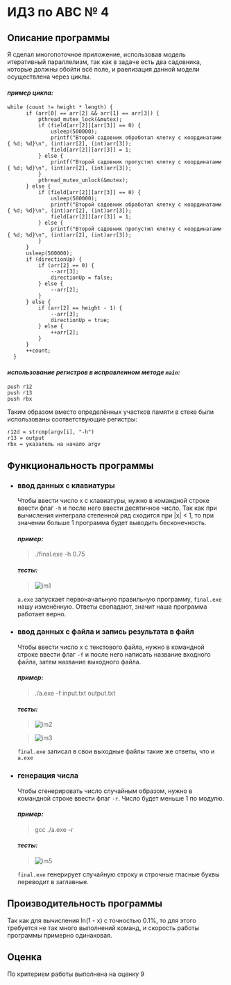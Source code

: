 # ИДЗ по АВС № 4
## **Описание программы**
  Я сделал многопоточное приложение, использовав модель итеративный параллелизм, так как в задаче есть два садовника, которые должны обойти всё поле, и раелизация данной модели осуществлена через циклы.

  #### *пример цикла:*
  ```
  while (count != height * length) {
        if (arr[0] == arr[2] && arr[1] == arr[3]) {
            pthread_mutex_lock(&mutex);
            if (field[arr[2]][arr[3]] == 0) {
                usleep(500000);
                printf("Второй садовник обработал клетку с координатами { %d; %d}\n", (int)arr[2], (int)arr[3]);
                field[arr[2]][arr[3]] = 1;
            } else {
                printf("Второй садовник пропустил клетку с координатами { %d; %d}\n", (int)arr[2], (int)arr[3]);
            }
            pthread_mutex_unlock(&mutex);
        } else {
            if (field[arr[2]][arr[3]] == 0) {
                usleep(500000);
                printf("Второй садовник обработал клетку с координатами { %d; %d}\n", (int)arr[2], (int)arr[3]);
                field[arr[2]][arr[3]] = 1;
            } else {
                printf("Второй садовник пропустил клетку с координатами { %d; %d}\n", (int)arr[2], (int)arr[3]);
            }
        }
        usleep(500000);
        if (directionUp) {
            if (arr[2] == 0) {
                --arr[3];
                directionUp = false;
            } else {
                --arr[2];
            }
        } else {
            if (arr[2] == height - 1) {
                --arr[3];
                directionUp = true;
            } else {
                ++arr[2];
            }
        }
        ++count;
    }
  ```

  #### *использование регистров в исправленном методе `main`:*
  ```
  push r12	
  push r13
  push rbx							
  ```

  Таким образом вместо определённых участков памяти в стеке были использованы соответствующие регистры:
  ```
  r12d = strcmp(argv[i], "-h")
  r13 = output
  rbx = указатель на начало argv
  ```


## **Функциональность программы**
- ### **ввод данных с клавиатуры**
  Чтобы ввести число x с клавиатуры, нужно в командной строке ввести флаг `-h` и после него ввести десятичное число. Так как при вычисления интеграла степенной ряд сходится при |x| < 1, то при значении больше 1 программа будет выводить бесконечность.
  
  #### *пример:*
  > ./final.exe -h 0.75

  #### *тесты:*

  > ![im1](images/test_of_h.png)

  `a.exe` запускает первоначальную правильную программу, `final.exe` нашу изменённую. Ответы свопадают, значит наша программа работает верно.


- ### **ввод данных с файла и запись результата в файл**
  Чтобы ввести число x с текстового файла, нужно в командной строке ввести флаг `-f` и после него написать название входного файла, затем название выходного файла.
  
  #### *пример:*
  > ./a.exe -f input.txt output.txt

  #### *тесты:*

  > ![im2](images/test_of_f_1.png)

  > ![im3](images/test_of_f_2.png)

  `final.exe` записал в свои выходные файлы такие же ответы, что и `a.exe`

- ### **генерация числа**
  Чтобы сгенерировать число случайным образом, нужно в командной строке ввести флаг `-r`. Число будет меньше 1 по модулю.

  #### *пример:*
  > gcc ./a.exe -r
  #### *тесты:*
  > ![im5](images/test_of_r.png)

  `final.exe` генерирует случайную строку и строчные гласные буквы переводит в заглавные.

## **Производительность программы**
  Так как для вычисления ln(1 - x) с точностью 0.1%, то для этого требуется не так много выполнений команд, и скорость работы программы примерно одинаковая.

## **Оценка**
  По критерием работы выполнена на оценку 9